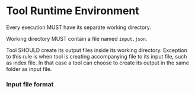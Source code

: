 # Tool Runtime Environment

Every execution MUST have its separate working directory.

Working directory MUST contain a file named `input.json`.

Tool SHOULD create its output files inside its working directory. Exception to this rule is when tool is creating accompanying file to its input file, such as index file. In that case a tool can choose to create its output in the same folder as input file.

### Input file format

